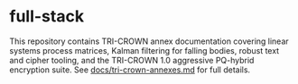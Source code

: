 # full-stack

This repository contains TRI-CROWN annex documentation covering linear systems process matrices, Kalman filtering for falling bodies, robust text and cipher tooling, and the TRI-CROWN 1.0 aggressive PQ-hybrid encryption suite. See [docs/tri-crown-annexes.md](docs/tri-crown-annexes.md) for full details.
